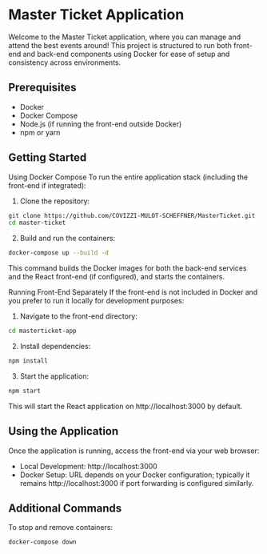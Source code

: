 # Master Ticket Application
Welcome to the Master Ticket application, where you can manage and attend the best events around! This project is structured to run both front-end and back-end components using Docker for ease of setup and consistency across environments.

## Prerequisites
- Docker
- Docker Compose
- Node.js (if running the front-end outside Docker)
- npm or yarn

## Getting Started
Using Docker Compose
To run the entire application stack (including the front-end if integrated):

1. Clone the repository:
```bash
git clone https://github.com/COVIZZI-MULOT-SCHEFFNER/MasterTicket.git
cd master-ticket
```

2. Build and run the containers:
```bash
docker-compose up --build -d
```

This command builds the Docker images for both the back-end services and the React front-end (if configured), and starts the containers.

Running Front-End Separately
If the front-end is not included in Docker and you prefer to run it locally for development purposes:

1. Navigate to the front-end directory:
```bash
cd masterticket-app
```

2. Install dependencies:
```bash
npm install
```
3. Start the application:
```bash
npm start
```
This will start the React application on http://localhost:3000 by default.

## Using the Application
Once the application is running, access the front-end via your web browser:

- Local Development: http://localhost:3000
- Docker Setup: URL depends on your Docker configuration; typically it remains http://localhost:3000 if port forwarding is configured similarly.

## Additional Commands
To stop and remove containers:
```bash
docker-compose down
```